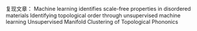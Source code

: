 复现文章：
Machine learning identifies scale-free properties in disordered materials
Identifying topological order through unsupervised machine learning
Unsupervised Manifold Clustering of Topological Phononics
